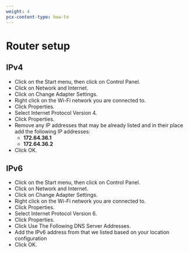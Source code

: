 ```yaml
---
weight: 4
pcx-content-type: how-to
---
```


# Router setup

## IPv4

- Click on the Start menu, then click on Control Panel.
- Click on Network and Internet.
- Click on Change Adapter Settings.
- Right click on the Wi-Fi network you are connected to.
- Click Properties.
- Select Internet Protocol Version 4.
- Click Properties.
- Remove any IP addresses that may be already listed and in their place add the following IP addresses:
  - **172.64.36.1**
  - **172.64.36.2**
- Click OK.

## IPv6

- Click on the Start menu, then click on Control Panel.
- Click on Network and Internet.
- Click on Change Adapter Settings.
- Right click on the Wi-Fi network you are connected to.
- Click Properties.
- Select Internet Protocol Version 6.
- Click Properties.
- Click Use The Following DNS Server Addresses.
- Add the IPv6 address from that we listed based on your location configuration
- Click OK.
